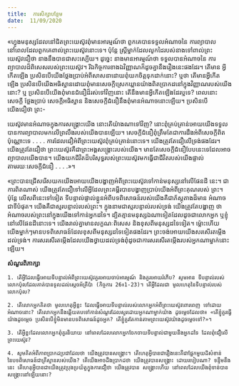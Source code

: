 ```yaml
---
title:  ការសិក្សាបន្ថែម
date:  11/09/2020
---
```


«ហ្វូងមនុស្សដែលនៅជិតព្រះយេស៊ូវពុំមានអារម្មណ៍ថា ពួកគេបានទទួលអំណាចនៃ ការព្យាបាល នៅពេលដែលពួកគេពាល់ព្រះយេស៊ូវនោះទេ។ ប៉ុន្តែ ស្ត្រីម្នាក់ដែលលូកដៃរបស់នាងទៅពាល់ព្រះយេស៊ូវជឿថា នាងនឹងបានជាសះស្បើយ។ ដូច្នេះ នាងមានអារម្មណ៍ថា ទទួលបានអំណាចនៃ ការព្យាបាលដ៏ពិសេសរបស់ព្រះយេស៊ូវ។ រីឯកិច្ចការខាងឯវិញ្ញាណក៏ដូចគ្នានឹងរឿងនេះផងដែរ។ តើមាន អ្វីកើតឡើង ប្រសិនបើយើងថ្លែងប្រាប់អំពីសាសនាដោយពុំយកចិត្តទុកដាក់នោះ? ឬថា តើមានអ្វីកើត ឡើង ប្រសិនបើយើងអធិស្ឋានដោយពុំមានសេចក្តីស្រេកឃ្លានយ៉ាងពិតប្រាកដនៅក្នុងវិញ្ញាណរបស់យើង នោះ? ឬ ប្រសិនបើយើងពុំមានជំនឿដ៏រស់ទៅវិញនោះ តើនឹងមានអ្វីកើតឡើងដែរឬទេ? ពេលនោះសេចក្តី ថ្លែងប្រាប់ សេចក្តីអធិស្ឋាន និងសេចក្តីជំនឿនឹងពុំមានអំណាចនោះឡើយ។ ប្រសិនបើយើងជឿថា ព្រះ-

យេស៊ូវមានអំណាចក្នុងការសង្គ្រោះយើង នោះតើយ៉ាងណាទៅវិញ? នោះពុំគ្រប់គ្រាន់អោយយើងទទួល បានការព្យាបាលមកលើព្រលឹងរបស់យើងបានឡើយ។ សេចក្តីជំនឿពុំត្រឹមតែជាការដឹងអំពីសេចក្តីពិតប៉ុណ្ណោះទេ . . . . ការដែលជឿអំពីព្រះយេស៊ូវពុំគ្រប់គ្រាន់នោះទេ។ យើងត្រូវតែជឿលើទ្រង់ផងដែរ។ យើងត្រូវតែជឿថា ព្រះយេស៊ូវគឺជាព្រះអង្គសង្គ្រោះរបស់យើង។ មានតែសេចក្តីជំនឿបែបនេះទេដែលអាច ព្យាបាលយើងបាន។ យើងយកជីវិតដ៏បរិសុទ្ធរបស់ព្រះយេស៊ូវមកធ្វើជាជីវិតរបស់យើងផ្ទាល់តាមរយៈសេចក្តីជំនឿ . . . .»។

«ព្រះបានជ្រើសរើសយកយើងអោយយើងបង្ហាញអំពីព្រះយេស៊ូវទៅកាន់មនុស្សនៅលើផែនដី នេះ។ ជាការពិតណាស់ យើងត្រូវតែជឿទៅលើអ្វីដែលព្រះគម្ពីរបានបង្ហាញប្រាប់យើងអំពីព្រះគុណរបស់ ព្រះ។ ប៉ុន្តែ លើសពីនេះទៅទៀត ទីបន្ទាល់ផ្ទាល់ខ្លួនអំពីបទពិសោធន៍របស់យើងគឺជាភ័ស្តុតាងដ៏មាន អំណាចជាទីបំផុត។ យើងគឺជាស្មរបន្ទាល់របស់ព្រះ។ ក្នុងនាមជាស្មរបន្ទាល់របស់ទ្រង់ យើងត្រូវតែបង្ហាញ ថា អំណាចរបស់ព្រះនៅក្នុងយើងទៅកាន់អ្នកដទៃ។ ដ្បិតគ្មានមនុស្សឯណាទៀតដែលដូចជាលោកអ្នក ឬខ្ញុំនៅលើផែនដីនោះទេ។ យើងរាល់គ្នាមានលក្ខណៈពិសេស និងខុសពីមនុស្សដទៃទៀត។ ម៉្លោះហើយ យើងម្នាក់ៗមានបទពិសោធន៍ដែលខុសពីមនុស្សដទៃទៀតផងដែរ។ ព្រះចង់អោយយើងសរសើរតម្កើង ដល់ទ្រង់។ ការសរសើរតម្កើងដែលយើងថ្វាយដល់ទ្រង់ពុំដូចជាការសរសើរតម្កើងរបស់អ្នកណាម្នាក់នោះ ឡើយ។

**សំណួរពិភាក្សា**

`1. តើអ្វីដែលធ្វើអោយទីបន្ទាល់អំពីព្រះយេស៊ូវគួរអោយចាប់អារម្មណ៍ និងគួរអោយរំភើប? សូមអាន ទីបន្ទាល់របស់លោកប៉ុលដែលគាត់បានទូលដល់ស្តេចអ័គ្រីប៉ា (កិច្ចការ 26៖1-23)។ តើអ្វីដែលជា មូលហេតុនៃទីបន្ទាល់របស់លោកប៉ុល?`

`2. តើលោកអ្នកគិតថា មូលហេតុអ្វីខ្លះ ដែលធ្វើអោយទីបន្ទាល់របស់លោកអ្នកអំពីព្រះយេស៊ូវពោរពេញ ទៅដោយអំណាចនោះ? តើលោកអ្នកនឹងឆ្លើយតបទៅកាន់សំណួរដែលសួរដោយអ្នកណាម្នាក់យ៉ាង ដូចម្តេចដែលថា៖ «តើខ្ញុំគួរធ្វើយ៉ាងដូចម្តេច ប្រសិនបើខ្ញុំមិនមានបទពិសោធន៍ដូចអ្នក? តើខ្ញុំគួរតែកាន់តាមព្រះយេស៊ូវយ៉ាងដូចម្តេចទៅ?»។`

`3. តើអ្វីខ្លះដែលលោកអ្នកពុំគួរនិយាយ នៅពេលដែលលោកអ្នកចែកចាយទីបន្ទាល់ជាមួយនឹងអ្នកដទៃ ដែលពុំជឿលើព្រះយេស៊ូវ?`

`4. សូមគិតអំពីភាពប្រាកដប្រជាដែលថា យើងត្រូវបានសង្គ្រោះ។ តើហេតុអ្វីបានជារឿងនេះគឺជាផ្នែកមួយដ៏សំខាន់នៃបទពិសោធន៍ជាគ្រីស្ទានរបស់យើង? តើយើងអាចដឹងប្រាកដថា យើងត្រូវបានសង្គ្រោះ ដោយរបៀបណា? ទន្ទឹមនឹងនេះ តើហេតុអ្វីបានជាយើងត្រូវប្រុងប្រយ័ត្នក្នុងការជឿថា យើងត្រូវបាន សង្គ្រោះហើយ នៅពេលដែលយើងពុំទាន់បានសង្គ្រោះនៅឡើយនោះ?`